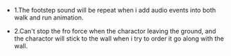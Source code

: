 * 1.The footstep sound will be repeat when i add audio events into both walk and run animation.

* 2.Can't stop the fro force when the charactor leaving the ground, and the charactor will stick to the wall when i try to order it go along with the wall.
